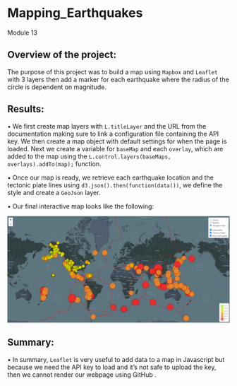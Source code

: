 # Mapping_Earthquakes
Module 13

## Overview of the project:
The purpose of this project was to build a map using `Mapbox` and `Leaflet` with 3 layers then add a marker for each earthquake where the radius of the circle is dependent on magnitude.

## Results:
•	We first create map layers with `L.titleLayer` and the URL from the documentation making sure to link a configuration file containing the API key. We then create a map object with default settings for when the page is loaded. Next we create a variable for `baseMap` and each `overlay`, which are added to the map using the `L.control.layers(baseMaps, overlays).addTo(map);` function.

•	Once our map is ready, we retrieve each earthquake location and the tectonic plate lines using `d3.json().then(function(data())`, we define the style and create a `GeoJson` layer.

•	Our final interactive map looks like the following:

![EQmap](Resources/EQmap.png)

## Summary:
•	In summary, `Leaflet` is very useful to add data to a map in Javascript but because we need the API key to load and it’s not safe to upload the key, then we cannot render our webpage using GitHub .
